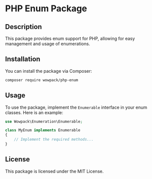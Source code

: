 # PHP Enum Package

## Description
This package provides enum support for PHP, allowing for easy management and usage of enumerations.

## Installation
You can install the package via Composer:

```bash
composer require wowpack/php-enum
```

## Usage
To use the package, implement the `Enumerable` interface in your enum classes. Here is an example:

```php
use Wowpack\Enumeration\Enumerable;

class MyEnum implements Enumerable
{
    // Implement the required methods...
}
```

## License
This package is licensed under the MIT License.
